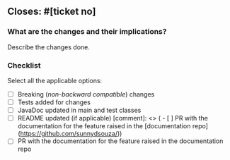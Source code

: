## Closes: #[ticket no]

### What are the changes and their implications?
  Describe the changes done.

### Checklist
Select all the applicable options:

  - [ ] Breaking (_non-backward compatible_) changes
  - [ ] Tests added for changes
  - [ ] JavaDoc updated in main and test classes
  - [ ] README updated (if applicable)
[comment]: <> (  - [ ] PR with the documentation for the feature raised in the [documentation repo]&#40;https://github.com/sunnydsouza/<project>&#41;)
  - [ ] PR with the documentation for the feature raised in the documentation repo

<!-- IMPORTANT: Make sure to check the "Allow edits from maintainers" box below this window -->